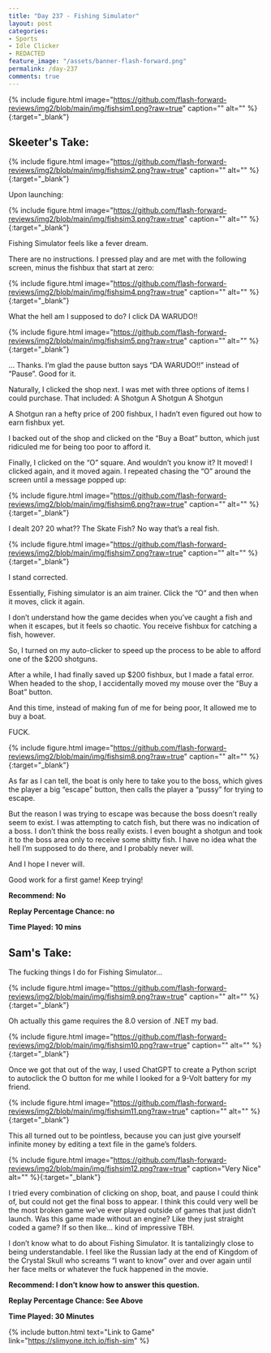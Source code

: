 ```yaml
---
title: "Day 237 - Fishing Simulator"
layout: post
categories:
- Sports
- Idle Clicker
- REDACTED
feature_image: "/assets/banner-flash-forward.png"
permalink: /day-237
comments: true
---
```


{% include figure.html image="https://github.com/flash-forward-reviews/img2/blob/main/img/fishsim1.png?raw=true" caption="" alt="" %}{:target="_blank"}

## Skeeter's Take:

{% include figure.html image="https://github.com/flash-forward-reviews/img2/blob/main/img/fishsim2.png?raw=true" caption="" alt="" %}{:target="_blank"}

Upon launching: 

{% include figure.html image="https://github.com/flash-forward-reviews/img2/blob/main/img/fishsim3.png?raw=true" caption="" alt="" %}{:target="_blank"}

Fishing Simulator feels like a fever dream. 

There are no instructions. I pressed play and are met with the following screen, minus the fishbux that start at zero: 

{% include figure.html image="https://github.com/flash-forward-reviews/img2/blob/main/img/fishsim4.png?raw=true" caption="" alt="" %}{:target="_blank"}

What the hell am I supposed to do? I click DA WARUDO!!

{% include figure.html image="https://github.com/flash-forward-reviews/img2/blob/main/img/fishsim5.png?raw=true" caption="" alt="" %}{:target="_blank"}

… Thanks. I’m glad the pause button says “DA WARUDO!!” instead of “Pause”. Good for it. 

Naturally, I clicked the shop next. I was met with three options of items I could purchase. That included: 
A Shotgun
A Shotgun
A Shotgun

A Shotgun ran a hefty price of 200 fishbux, I hadn’t even figured out how to earn fishbux yet. 

I backed out of the shop and clicked on the “Buy a Boat” button, which just ridiculed me for being too poor to afford it. 

Finally, I clicked on the “O” square. And wouldn’t you know it? It moved!
I clicked again, and it moved again. I repeated chasing the “O” around the screen until a message popped up:

{% include figure.html image="https://github.com/flash-forward-reviews/img2/blob/main/img/fishsim6.png?raw=true" caption="" alt="" %}{:target="_blank"}

I dealt 20? 20 what?? The Skate Fish? No way that’s a real fish.

{% include figure.html image="https://github.com/flash-forward-reviews/img2/blob/main/img/fishsim7.png?raw=true" caption="" alt="" %}{:target="_blank"}

I stand corrected. 

Essentially, Fishing simulator is an aim trainer. Click the “O” and then when it moves, click it again. 

I don’t understand how the game decides when you’ve caught a fish and when it escapes, but it feels so chaotic. 
You receive fishbux for catching a fish, however.

So, I turned on my auto-clicker to speed up the process to be able to afford one of the $200 shotguns.

After a while, I had finally saved up $200 fishbux, but I made a fatal error. When headed to the shop, I accidentally moved my mouse over the “Buy a Boat” button. 

And this time, instead of making fun of me for being poor, It allowed me to  buy a boat. 

FUCK. 

{% include figure.html image="https://github.com/flash-forward-reviews/img2/blob/main/img/fishsim8.png?raw=true" caption="" alt="" %}{:target="_blank"}

As far as I can tell, the boat is only here to take you to the boss, which gives the player a big “escape” button, then calls the player a “pussy” for trying to escape.

But the reason I was trying to escape was because the boss doesn’t really seem to exist. I was attempting to catch fish, but there was no indication of a boss. I don’t think the boss really exists. I even bought a shotgun and took it to the boss area only to receive some shitty fish. I have no idea what the hell I’m supposed to do there, and I probably never will. 

And I hope I never will. 

Good work for a first game! Keep trying!

**Recommend: No** 

**Replay Percentage Chance: no**

**Time Played: 10 mins**

## Sam's Take:

The fucking things I do for Fishing Simulator...

{% include figure.html image="https://github.com/flash-forward-reviews/img2/blob/main/img/fishsim9.png?raw=true" caption="" alt="" %}{:target="_blank"}

Oh actually this game requires the 8.0 version of .NET my bad.

{% include figure.html image="https://github.com/flash-forward-reviews/img2/blob/main/img/fishsim10.png?raw=true" caption="" alt="" %}{:target="_blank"}

Once we got that out of the way, I used ChatGPT to create a Python script to autoclick the O button for me while I looked for a 9-Volt battery for my friend.

{% include figure.html image="https://github.com/flash-forward-reviews/img2/blob/main/img/fishsim11.png?raw=true" caption="" alt="" %}{:target="_blank"}

This all turned out to be pointless, because you can just give yourself infinite money by editing a text file in the game’s folders.

{% include figure.html image="https://github.com/flash-forward-reviews/img2/blob/main/img/fishsim12.png?raw=true" caption="Very Nice" alt="" %}{:target="_blank"}

I tried every combination of clicking on shop, boat, and pause I could think of, but could not get the final boss to appear. I think this could very well be the most broken game we’ve ever played outside of games that just didn’t launch. Was this game made without an engine? Like they just straight coded a game? If so then like... kind of impressive TBH.

I don’t know what to do about Fishing Simulator. It is tantalizingly close to being understandable. I feel like the Russian lady at the end of Kingdom of the Crystal Skull who screams “I want to know” over and over again until her face melts or whatever the fuck happened in the movie.

**Recommend: I don’t know how to answer this question.**

**Replay Percentage Chance: See Above**

**Time Played: 30 Minutes**

{% include button.html text="Link to Game" link="https://slimyone.itch.io/fish-sim" %}